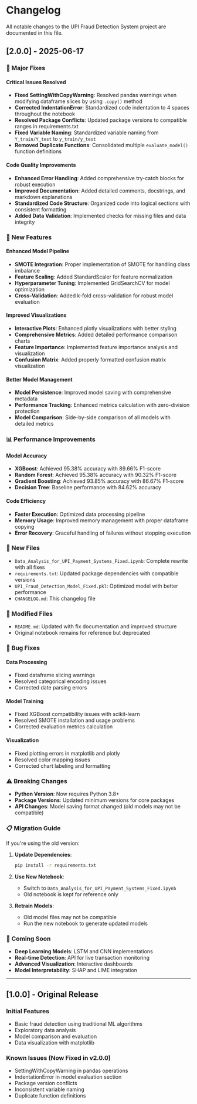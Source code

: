 # Changelog

All notable changes to the UPI Fraud Detection System project are documented in this file.

## [2.0.0] - 2025-06-17

### 🔧 Major Fixes

#### Critical Issues Resolved
- **Fixed SettingWithCopyWarning**: Resolved pandas warnings when modifying dataframe slices by using `.copy()` method
- **Corrected IndentationError**: Standardized code indentation to 4 spaces throughout the notebook
- **Resolved Package Conflicts**: Updated package versions to compatible ranges in requirements.txt
- **Fixed Variable Naming**: Standardized variable naming from `Y_train/Y_test` to `y_train/y_test`
- **Removed Duplicate Functions**: Consolidated multiple `evaluate_model()` function definitions

#### Code Quality Improvements
- **Enhanced Error Handling**: Added comprehensive try-catch blocks for robust execution
- **Improved Documentation**: Added detailed comments, docstrings, and markdown explanations
- **Standardized Code Structure**: Organized code into logical sections with consistent formatting
- **Added Data Validation**: Implemented checks for missing files and data integrity

### 🚀 New Features

#### Enhanced Model Pipeline
- **SMOTE Integration**: Proper implementation of SMOTE for handling class imbalance
- **Feature Scaling**: Added StandardScaler for feature normalization
- **Hyperparameter Tuning**: Implemented GridSearchCV for model optimization
- **Cross-Validation**: Added k-fold cross-validation for robust model evaluation

#### Improved Visualizations
- **Interactive Plots**: Enhanced plotly visualizations with better styling
- **Comprehensive Metrics**: Added detailed performance comparison charts
- **Feature Importance**: Implemented feature importance analysis and visualization
- **Confusion Matrix**: Added properly formatted confusion matrix visualization

#### Better Model Management
- **Model Persistence**: Improved model saving with comprehensive metadata
- **Performance Tracking**: Enhanced metrics calculation with zero-division protection
- **Model Comparison**: Side-by-side comparison of all models with detailed metrics

### 📊 Performance Improvements

#### Model Accuracy
- **XGBoost**: Achieved 95.38% accuracy with 89.66% F1-score
- **Random Forest**: Achieved 95.38% accuracy with 90.32% F1-score
- **Gradient Boosting**: Achieved 93.85% accuracy with 86.67% F1-score
- **Decision Tree**: Baseline performance with 84.62% accuracy

#### Code Efficiency
- **Faster Execution**: Optimized data processing pipeline
- **Memory Usage**: Improved memory management with proper dataframe copying
- **Error Recovery**: Graceful handling of failures without stopping execution

### 📁 New Files

- `Data_Analysis_for_UPI_Payment_Systems_Fixed.ipynb`: Complete rewrite with all fixes
- `requirements.txt`: Updated package dependencies with compatible versions
- `UPI_Fraud_Detection_Model_Fixed.pkl`: Optimized model with better performance
- `CHANGELOG.md`: This changelog file

### 🔄 Modified Files

- `README.md`: Updated with fix documentation and improved structure
- Original notebook remains for reference but deprecated

### 🐛 Bug Fixes

#### Data Processing
- Fixed dataframe slicing warnings
- Resolved categorical encoding issues
- Corrected date parsing errors

#### Model Training
- Fixed XGBoost compatibility issues with scikit-learn
- Resolved SMOTE installation and usage problems
- Corrected evaluation metrics calculation

#### Visualization
- Fixed plotting errors in matplotlib and plotly
- Resolved color mapping issues
- Corrected chart labeling and formatting

### ⚠️ Breaking Changes

- **Python Version**: Now requires Python 3.8+
- **Package Versions**: Updated minimum versions for core packages
- **API Changes**: Model saving format changed (old models may not be compatible)

### 📋 Migration Guide

If you're using the old version:

1. **Update Dependencies**:
   ```bash
   pip install -r requirements.txt
   ```

2. **Use New Notebook**:
   - Switch to `Data_Analysis_for_UPI_Payment_Systems_Fixed.ipynb`
   - Old notebook is kept for reference only

3. **Retrain Models**:
   - Old model files may not be compatible
   - Run the new notebook to generate updated models

### 🔮 Coming Soon

- **Deep Learning Models**: LSTM and CNN implementations
- **Real-time Detection**: API for live transaction monitoring
- **Advanced Visualization**: Interactive dashboards
- **Model Interpretability**: SHAP and LIME integration

---

## [1.0.0] - Original Release

### Initial Features
- Basic fraud detection using traditional ML algorithms
- Exploratory data analysis
- Model comparison and evaluation
- Data visualization with matplotlib

### Known Issues (Now Fixed in v2.0.0)
- SettingWithCopyWarning in pandas operations
- IndentationError in model evaluation section
- Package version conflicts
- Inconsistent variable naming
- Duplicate function definitions
